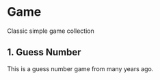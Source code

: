 # Game
Classic simple game collection<br />
## 1. Guess Number <br />
  This is a guess number game from many years ago.<br />
